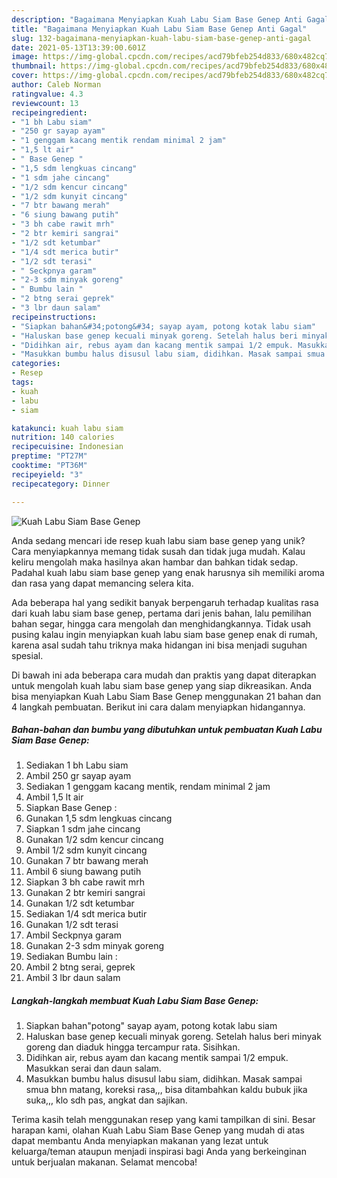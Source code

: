 ```yaml
---
description: "Bagaimana Menyiapkan Kuah Labu Siam Base Genep Anti Gagal"
title: "Bagaimana Menyiapkan Kuah Labu Siam Base Genep Anti Gagal"
slug: 132-bagaimana-menyiapkan-kuah-labu-siam-base-genep-anti-gagal
date: 2021-05-13T13:39:00.601Z
image: https://img-global.cpcdn.com/recipes/acd79bfeb254d833/680x482cq70/kuah-labu-siam-base-genep-foto-resep-utama.jpg
thumbnail: https://img-global.cpcdn.com/recipes/acd79bfeb254d833/680x482cq70/kuah-labu-siam-base-genep-foto-resep-utama.jpg
cover: https://img-global.cpcdn.com/recipes/acd79bfeb254d833/680x482cq70/kuah-labu-siam-base-genep-foto-resep-utama.jpg
author: Caleb Norman
ratingvalue: 4.3
reviewcount: 13
recipeingredient:
- "1 bh Labu siam"
- "250 gr sayap ayam"
- "1 genggam kacang mentik rendam minimal 2 jam"
- "1,5 lt air"
- " Base Genep "
- "1,5 sdm lengkuas cincang"
- "1 sdm jahe cincang"
- "1/2 sdm kencur cincang"
- "1/2 sdm kunyit cincang"
- "7 btr bawang merah"
- "6 siung bawang putih"
- "3 bh cabe rawit mrh"
- "2 btr kemiri sangrai"
- "1/2 sdt ketumbar"
- "1/4 sdt merica butir"
- "1/2 sdt terasi"
- " Seckpnya garam"
- "2-3 sdm minyak goreng"
- " Bumbu lain "
- "2 btng serai geprek"
- "3 lbr daun salam"
recipeinstructions:
- "Siapkan bahan&#34;potong&#34; sayap ayam, potong kotak labu siam"
- "Haluskan base genep kecuali minyak goreng. Setelah halus beri minyak goreng dan diaduk hingga tercampur rata. Sisihkan."
- "Didihkan air, rebus ayam dan kacang mentik sampai 1/2 empuk. Masukkan serai dan daun salam."
- "Masukkan bumbu halus disusul labu siam, didihkan. Masak sampai smua bhn matang, koreksi rasa,,, bisa ditambahkan kaldu bubuk jika suka,,, klo sdh pas, angkat dan sajikan."
categories:
- Resep
tags:
- kuah
- labu
- siam

katakunci: kuah labu siam 
nutrition: 140 calories
recipecuisine: Indonesian
preptime: "PT27M"
cooktime: "PT36M"
recipeyield: "3"
recipecategory: Dinner

---
```



![Kuah Labu Siam Base Genep](https://img-global.cpcdn.com/recipes/acd79bfeb254d833/680x482cq70/kuah-labu-siam-base-genep-foto-resep-utama.jpg)

Anda sedang mencari ide resep kuah labu siam base genep yang unik? Cara menyiapkannya memang tidak susah dan tidak juga mudah. Kalau keliru mengolah maka hasilnya akan hambar dan bahkan tidak sedap. Padahal kuah labu siam base genep yang enak harusnya sih memiliki aroma dan rasa yang dapat memancing selera kita.

Ada beberapa hal yang sedikit banyak berpengaruh terhadap kualitas rasa dari kuah labu siam base genep, pertama dari jenis bahan, lalu pemilihan bahan segar, hingga cara mengolah dan menghidangkannya. Tidak usah pusing kalau ingin menyiapkan kuah labu siam base genep enak di rumah, karena asal sudah tahu triknya maka hidangan ini bisa menjadi suguhan spesial.




Di bawah ini ada beberapa cara mudah dan praktis yang dapat diterapkan untuk mengolah kuah labu siam base genep yang siap dikreasikan. Anda bisa menyiapkan Kuah Labu Siam Base Genep menggunakan 21 bahan dan 4 langkah pembuatan. Berikut ini cara dalam menyiapkan hidangannya.

<!--inarticleads1-->

##### Bahan-bahan dan bumbu yang dibutuhkan untuk pembuatan Kuah Labu Siam Base Genep:

1. Sediakan 1 bh Labu siam
1. Ambil 250 gr sayap ayam
1. Sediakan 1 genggam kacang mentik, rendam minimal 2 jam
1. Ambil 1,5 lt air
1. Siapkan  Base Genep :
1. Gunakan 1,5 sdm lengkuas cincang
1. Siapkan 1 sdm jahe cincang
1. Gunakan 1/2 sdm kencur cincang
1. Ambil 1/2 sdm kunyit cincang
1. Gunakan 7 btr bawang merah
1. Ambil 6 siung bawang putih
1. Siapkan 3 bh cabe rawit mrh
1. Gunakan 2 btr kemiri sangrai
1. Gunakan 1/2 sdt ketumbar
1. Sediakan 1/4 sdt merica butir
1. Gunakan 1/2 sdt terasi
1. Ambil  Seckpnya garam
1. Gunakan 2-3 sdm minyak goreng
1. Sediakan  Bumbu lain :
1. Ambil 2 btng serai, geprek
1. Ambil 3 lbr daun salam




<!--inarticleads2-->

##### Langkah-langkah membuat Kuah Labu Siam Base Genep:

1. Siapkan bahan&#34;potong&#34; sayap ayam, potong kotak labu siam
1. Haluskan base genep kecuali minyak goreng. Setelah halus beri minyak goreng dan diaduk hingga tercampur rata. Sisihkan.
1. Didihkan air, rebus ayam dan kacang mentik sampai 1/2 empuk. Masukkan serai dan daun salam.
1. Masukkan bumbu halus disusul labu siam, didihkan. Masak sampai smua bhn matang, koreksi rasa,,, bisa ditambahkan kaldu bubuk jika suka,,, klo sdh pas, angkat dan sajikan.




Terima kasih telah menggunakan resep yang kami tampilkan di sini. Besar harapan kami, olahan Kuah Labu Siam Base Genep yang mudah di atas dapat membantu Anda menyiapkan makanan yang lezat untuk keluarga/teman ataupun menjadi inspirasi bagi Anda yang berkeinginan untuk berjualan makanan. Selamat mencoba!
